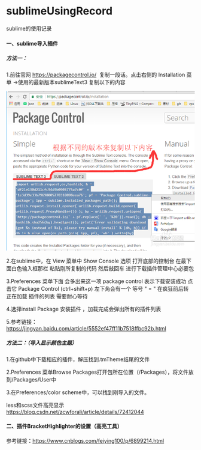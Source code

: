 # sublimeUsingRecord
sublime的使用记录

#### 一、sublime导入插件

##### 方法一：

1.前往官网 https://packagecontrol.io/  复制一段话。点击右侧的  Installation 菜单 ->使用的最新版本sublimeText3 复制以下的内容

![image](https://github.com/yangliOMG/sublimeUsingRecord/blob/master/img/1.png)

2.在sublime中，在 View 菜单中  Show Console 选项  打开底部的控制台    在最下面白色输入框那栏   粘贴刚所复制的代码      然后敲回车 进行下载插件管理中心必要包 

3.Preferences 菜单下面 会多出来这一项 package control     表示下载安装成功  点击它 Package Control  (ctrl+shift+p)    左下角会有一个 等号 " = "  在疯狂前后转     正在加载  插件的列表  需要耐心等待

4.选择install Package 安装插件  ，加载完成会弹出所有的插件列表   

5.参考链接：https://jingyan.baidu.com/article/5552ef47ff11b7518ffbc92b.html

##### 方法二：（导入显示颜色主题）

1.在github中下载相应的插件，解压找到.tmTheme结尾的文件

2.Preferences 菜单Browse Packages打开包所在位置（/Packages），将文件放到/Packages/User中

3.在Preferences/color scheme中，可以找到刚导入的文件。

less和scss文件高亮显示 https://blog.csdn.net/zcwforali/article/details/72412044


#### 二、插件BracketHighlighter的设置（高亮工具）

参考链接：https://www.cnblogs.com/feiying100/p/6899214.html

